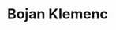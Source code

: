 ---
SICRIS: 15295
draft: false
fixName: bojan_klemenc
lab: Computer Vision Laboratory
labPos: Laboratory Member
location: R2.33 - Laboratorij LRV
mailInfo: bojan.klemenc@fri.uni-lj.si
officeHours: null
profName: Lect. Bojan Klemenc, MSc
profTitle: Assistant
telephoneInfo: null
title: Bojan Klemenc
---